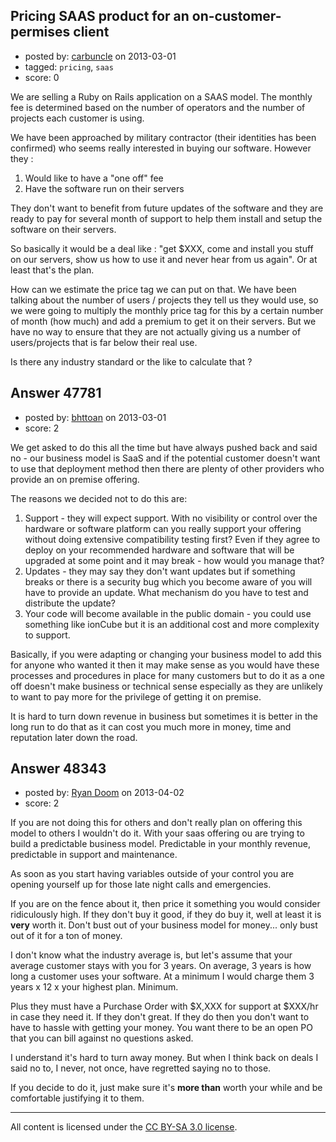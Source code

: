 ## Pricing SAAS product for an on-customer-permises client

- posted by: [carbuncle](https://stackexchange.com/users/-1/25263-carbuncle) on 2013-03-01
- tagged: `pricing`, `saas`
- score: 0

We are selling a Ruby on Rails application on a SAAS model.
The monthly fee is determined based on the number of operators and the number of projects each customer is using.

We have been approached by military contractor (their identities has been confirmed) who seems really interested in buying our software. However they :

 1. Would like to have a "one off" fee
 2. Have the software run on their servers

They don't want to benefit from future updates of the software and they are ready to pay for several month of support to help them install and setup the software on their servers.

So basically it would be a deal like : "get $XXX, come and install you stuff on our servers, show us how to use it and never hear from us again". Or at least that's the plan.

How can we estimate the price tag we can put on that. We have been talking about the number of users / projects they tell us they would use, so we were going to multiply the monthly price tag for this by a certain number of month (how much) and add a premium to get it on their servers. But we have no way to ensure that they are not actually giving us a number of users/projects that is far below their real use.

Is there any industry standard or the like to calculate that ?

 


## Answer 47781

- posted by: [bhttoan](https://stackexchange.com/users/-1/23673-bhttoan) on 2013-03-01
- score: 2

We get asked to do this all the time but have always pushed back and said no - our business model is SaaS and if the potential customer doesn't want to use that deployment method then there are plenty of other providers who provide an on premise offering.

The reasons we decided not to do this are:

1. Support - they will expect support. With no visibility or control over the hardware or software platform can you really support your offering without doing extensive compatibility testing first? Even if they agree to deploy on your recommended hardware and software that will be upgraded at some point and it may break - how would you manage that?
2. Updates - they may say they don't want updates but if something breaks or there is a security bug which you become aware of you will have to provide an update. What mechanism do you have to test and distribute the update?
3. Your code will become available in the public domain - you could use something like ionCube but it is an additional cost and more complexity to support.

Basically, if you were adapting or changing your business model to add this for anyone who wanted it then it may make sense as you would have these processes and procedures in place for many customers but to do it as a one off doesn't make business or technical sense especially as they are unlikely to want to pay more for the privilege of getting it on premise.

It is hard to turn down revenue in business but sometimes it is better in the long run to do that as it can cost you much more in money, time and reputation later down the road.


## Answer 48343

- posted by: [Ryan Doom](https://stackexchange.com/users/-1/5655-ryan-doom) on 2013-04-02
- score: 2

If you are not doing this for others and don't really plan on offering this model to others I wouldn't do it.  With your saas offering ou are trying to build a predictable business model.  Predictable in your monthly revenue, predictable in support and maintenance.  

As soon as you start having variables outside of your control you are opening yourself up for those late night calls and emergencies.

If you are on the fence about it, then price it something you would consider ridiculously high. If they don't buy it good, if they do buy it, well at least it is **very** worth it. Don't bust out of your business model for money... only bust out of it for a ton of money.

I don't know what the industry average is, but let's assume that your average customer stays with you for 3 years. On average, 3 years is how long a customer uses your software.  At a minimum I would charge them 3 years x 12 x your highest plan.  Minimum. 

Plus they must have a Purchase Order with $X,XXX for support at $XXX/hr in case they need it. If they don't great. If they do then you don't want to have to hassle with getting your money. You want there to be an open PO that you can bill against no questions asked.

I understand it's hard to turn away money. But when I think back on deals I said no to, I never, not once, have regretted saying no to those. 

If you decide to do it, just make sure it's **more than** worth your while and be comfortable justifying it to them. 





---

All content is licensed under the [CC BY-SA 3.0 license](https://creativecommons.org/licenses/by-sa/3.0/).
